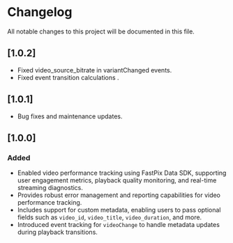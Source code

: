 # Changelog

All notable changes to this project will be documented in this file.

## [1.0.2]
- Fixed video_source_bitrate in variantChanged events.
- Fixed event transition calculations .

## [1.0.1]
- Bug fixes and maintenance updates.

## [1.0.0]

### Added
  - Enabled video performance tracking using FastPix Data SDK, supporting user engagement metrics, playback quality monitoring, and real-time streaming diagnostics.
  - Provides robust error management and reporting capabilities for video performance tracking.
  - Includes support for custom metadata, enabling users to pass optional fields such as `video_id`, `video_title`, `video_duration`, and more.
  - Introduced event tracking for `videoChange` to handle metadata updates during playback transitions.